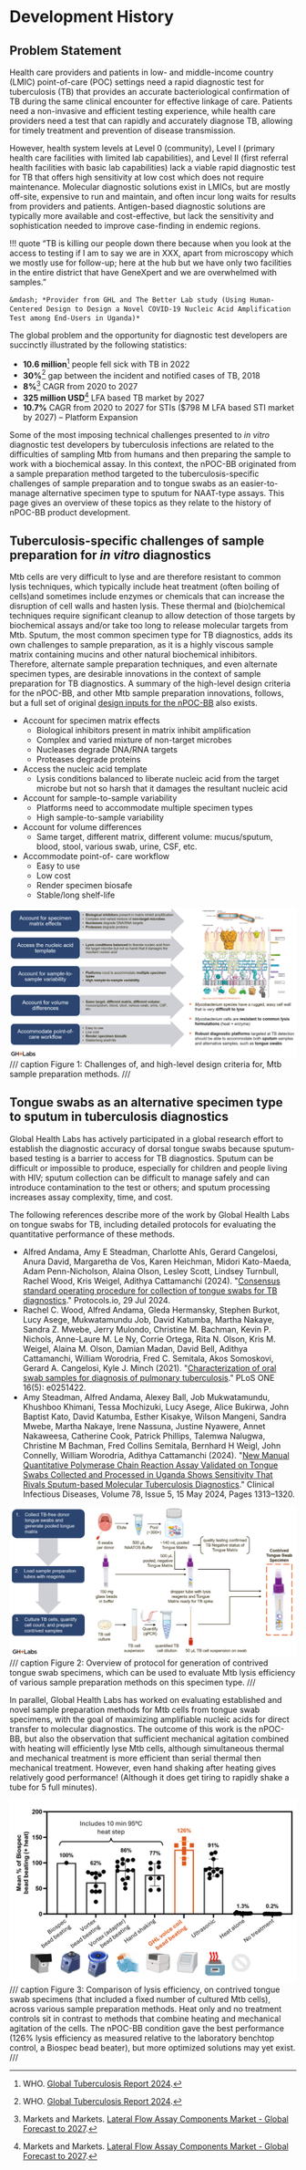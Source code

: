 # Development History

## Problem Statement

Health care providers and patients in low- and middle-income country (LMIC) point-of-care (POC) settings need a rapid diagnostic test for tuberculosis (TB) that provides an accurate bacteriological confirmation of TB during the same clinical encounter for effective linkage of care. Patients need a non-invasive and efficient testing experience, while health care providers need a test that can rapidly and accurately diagnose TB, allowing for timely treatment and prevention of disease transmission.

However, health system levels at Level 0 (community), Level I (primary health care facilities with limited lab capabilities), and Level II (first referral health facilities with basic lab capabilities) lack a viable rapid diagnostic test for TB that offers high sensitivity at low cost which does not require maintenance. Molecular diagnostic solutions exist in LMICs, but are mostly off-site, expensive to run and maintain, and often incur long waits for results from providers and patients. Antigen-based diagnostic solutions are typically more available and cost-effective, but lack the sensitivity and sophistication needed to improve case-finding in endemic regions.

!!! quote
    “TB is killing our people down there because when you look at the access to testing if I am to say we are in XXX, apart from microscopy which we mostly use for follow-up; here at the hub but we have only two facilities in the entire district that have GeneXpert and we are overwhelmed with samples.”

    &mdash; *Provider from GHL and The Better Lab study (Using Human-Centered Design to Design a Novel COVID-19 Nucleic Acid Amplification Test among End-Users in Uganda)*

The global problem and the opportunity for diagnostic test developers are succinctly illustrated by the following statistics:

- **10.6 million**[^1] people fell sick with TB in 2022
- **30%**[^1] gap between the incident and notified cases of TB, 2018
- **8%**[^2] CAGR from 2020 to 2027
- **325 million USD**[^2] LFA based TB market by 2027
- **10.7%** CAGR from 2020 to 2027 for STIs ($798 M LFA based STI market by 2027) – Platform Expansion

Some of the most imposing technical challenges presented to *in vitro* diagnostic test developers by tuberculosis infections are related to the difficulties of sampling Mtb from humans and then preparing the sample to work with a biochemical assay. In this context, the nPOC-BB originated from a sample preparation method targeted to the tuberculosis-specific challenges of sample preparation and to tongue swabs as an easier-to-manage alternative specimen type to sputum for NAAT-type assays. This page gives an overview of these topics as they relate to the history of nPOC-BB product development.

## Tuberculosis-specific challenges of sample preparation for *in vitro* diagnostics

Mtb cells are very difficult to lyse and are therefore resistant to common lysis techniques, which typically include heat treatment (often boiling of cells)and sometimes include enzymes or chemicals that can increase the disruption of cell walls and hasten lysis. These thermal and (bio)chemical techniques require significant cleanup to allow detection of those targets by biochemical assays and/or take too long to release molecular targets from Mtb. Sputum, the most common specimen type for TB diagnostics, adds its own challenges to sample preparation, as it is a highly viscous sample matrix containing mucins and other natural biochemical inhibitors. Therefore, alternate sample preparation techniques, and even alternate specimen types, are desirable innovations in the context of sample preparation for TB diagnostics. A summary of the high-level design criteria for the nPOC-BB, and other Mtb sample preparation innovations, follows, but a full set of original [design inputs for the nPOC-BB](./inputs/rtm.md) also exists.

- Account for specimen matrix effects
    - Biological inhibitors present in matrix inhibit amplification
    - Complex and varied mixture of non-target microbes
    - Nucleases degrade DNA/RNA targets
    - Proteases degrade proteins
- Access the nucleic acid template
    - Lysis conditions balanced to liberate nucleic acid from the target microbe but not so harsh that it damages the resultant nucleic acid
- Account for sample-to-sample variability
    - Platforms need to accommodate multiple specimen types
    - High sample-to-sample variability
- Account for volume differences
    - Same target, different matrix, different volume: mucus/sputum, blood, stool, various swab, urine, CSF, etc.
- Accommodate point-of- care workflow
    - Easy to use
    - Low cost
    - Render specimen biosafe
    - Stable/long shelf-life

![01](./img/history-01.png)
/// caption
Figure 1: Challenges of, and high-level design criteria for, Mtb sample preparation methods.
///

## Tongue swabs as an alternative specimen type to sputum in tuberculosis diagnostics

Global Health Labs has actively participated in a global research effort to establish the diagnostic accuracy of dorsal tongue swabs because sputum-based testing is a barrier to access for TB diagnostics. Sputum can be difficult or impossible to produce, especially for children and people living with HIV; sputum collection can be difficult to manage safely and can introduce contamination to the test or others; and sputum processing increases assay complexity, time, and cost.

The following references describe more of the work by Global Health Labs on tongue swabs for TB, including detailed protocols for evaluating the quantitative performance of these methods.

- Alfred Andama, Amy E Steadman, Charlotte Ahls, Gerard Cangelosi, Anura David, Margaretha de Vos, Karen Heichman, Midori Kato-Maeda, Adam Penn-Nicholson, Alaina Olson, Lesley Scott, Lindsey Turnbull, Rachel Wood, Kris Weigel, Adithya Cattamanchi (2024). "[Consensus standard operating procedure for collection of tongue swabs for TB diagnostics](https://dx.doi.org/10.17504/protocols.io.kxygxyw54l8j/v1)." Protocols.io, 29 Jul 2024.
- Rachel C. Wood, Alfred Andama, Gleda Hermansky, Stephen Burkot, Lucy Asege, Mukwatamundu Job, David Katumba, Martha Nakaye, Sandra Z. Mwebe, Jerry Mulondo, Christine M. Bachman, Kevin P. Nichols, Anne-Laure M. Le Ny, Corrie Ortega, Rita N. Olson, Kris M. Weigel, Alaina M. Olson, Damian Madan, David Bell, Adithya Cattamanchi, William Worodria, Fred C. Semitala, Akos Somoskovi, Gerard A. Cangelosi, Kyle J. Minch (2021). "[Characterization of oral swab samples for diagnosis of pulmonary tuberculosis](https://doi.org/10.1371/journal.pone.0251422)." PLoS ONE 16(5): e0251422.
- Amy Steadman, Alfred Andama, Alexey Ball, Job Mukwatamundu, Khushboo Khimani, Tessa Mochizuki, Lucy Asege, Alice Bukirwa, John Baptist Kato, David Katumba, Esther Kisakye, Wilson Mangeni, Sandra Mwebe, Martha Nakaye, Irene Nassuna, Justine Nyawere, Annet Nakaweesa, Catherine Cook, Patrick Phillips, Talemwa Nalugwa, Christine M Bachman, Fred Collins Semitala, Bernhard H Weigl, John Connelly, William Worodria, Adithya Cattamanchi (2024). "[New Manual Quantitative Polymerase Chain Reaction Assay Validated on Tongue Swabs Collected and Processed in Uganda Shows Sensitivity That Rivals Sputum-based Molecular Tuberculosis Diagnostics](https://doi.org/10.1093/cid/ciae041)." Clinical Infectious Diseases, Volume 78, Issue 5, 15 May 2024, Pages 1313–1320.

![03](./img/history-02.png)
/// caption
Figure 2: Overview of protocol for generation of contrived tongue swab specimens, which can be used to evaluate Mtb lysis efficiency of various sample preparation methods on this specimen type.
///

In parallel, Global Health Labs has worked on evaluating established and novel sample preparation methods for Mtb cells from tongue swab specimens, with the goal of maximizing amplifiable nucleic acids for direct transfer to molecular diagnostics. The outcome of this work is the nPOC-BB, but also the observation that sufficient mechanical agitation combined with heating will efficiently lyse Mtb cells, although simultaneous thermal and mechanical treatment is more efficient than serial thermal then mechanical treatment. However, even hand shaking after heating gives relatively good performance! (Although it does get tiring to rapidly shake a tube for 5 full minutes).

![02](./img/history-03.png)
/// caption
Figure 3: Comparison of lysis efficiency, on contrived tongue swab specimens (that included a fixed number of cultured Mtb cells), across various sample preparation methods. Heat only and no treatment controls sit in contrast to methods that combine heating and mechanical agitation of the cells. The nPOC-BB condition gave the best performance (126% lysis efficiency as measured relative to the laboratory benchtop control, a Biospec bead beater), but more optimized solutions may yet exist.
///

[^1]: WHO. [Global Tuberculosis Report 2024](https://www.who.int/teams/global-tuberculosis-programme/tb-reports/global-tuberculosis-report-2024).

[^2]: Markets and Markets. [Lateral Flow Assay Components Market - Global Forecast to 2027](https://www.marketsandmarkets.com/Market-Reports/lateral-flow-assay-components-market-45058941.html).
